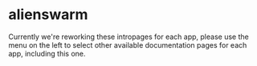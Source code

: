 # alienswarm

Currently we're reworking these intropages for each app, please use the menu on the left to select other available documentation pages for each app, including this one.

